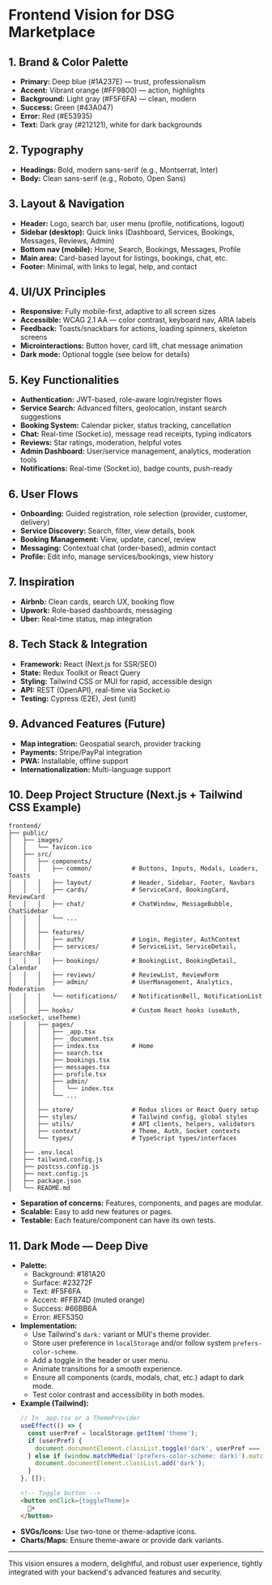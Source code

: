# Frontend Vision for DSG Marketplace

## 1. Brand & Color Palette

- **Primary:** Deep blue (#1A237E) — trust, professionalism
- **Accent:** Vibrant orange (#FF9800) — action, highlights
- **Background:** Light gray (#F5F6FA) — clean, modern
- **Success:** Green (#43A047)
- **Error:** Red (#E53935)
- **Text:** Dark gray (#212121), white for dark backgrounds

## 2. Typography

- **Headings:** Bold, modern sans-serif (e.g., Montserrat, Inter)
- **Body:** Clean sans-serif (e.g., Roboto, Open Sans)

## 3. Layout & Navigation

- **Header:** Logo, search bar, user menu (profile, notifications, logout)
- **Sidebar (desktop):** Quick links (Dashboard, Services, Bookings, Messages, Reviews, Admin)
- **Bottom nav (mobile):** Home, Search, Bookings, Messages, Profile
- **Main area:** Card-based layout for listings, bookings, chat, etc.
- **Footer:** Minimal, with links to legal, help, and contact

## 4. UI/UX Principles

- **Responsive:** Fully mobile-first, adaptive to all screen sizes
- **Accessible:** WCAG 2.1 AA — color contrast, keyboard nav, ARIA labels
- **Feedback:** Toasts/snackbars for actions, loading spinners, skeleton screens
- **Microinteractions:** Button hover, card lift, chat message animation
- **Dark mode:** Optional toggle (see below for details)

## 5. Key Functionalities

- **Authentication:** JWT-based, role-aware login/register flows
- **Service Search:** Advanced filters, geolocation, instant search suggestions
- **Booking System:** Calendar picker, status tracking, cancellation
- **Chat:** Real-time (Socket.io), message read receipts, typing indicators
- **Reviews:** Star ratings, moderation, helpful votes
- **Admin Dashboard:** User/service management, analytics, moderation tools
- **Notifications:** Real-time (Socket.io), badge counts, push-ready

## 6. User Flows

- **Onboarding:** Guided registration, role selection (provider, customer, delivery)
- **Service Discovery:** Search, filter, view details, book
- **Booking Management:** View, update, cancel, review
- **Messaging:** Contextual chat (order-based), admin contact
- **Profile:** Edit info, manage services/bookings, view history

## 7. Inspiration

- **Airbnb:** Clean cards, search UX, booking flow
- **Upwork:** Role-based dashboards, messaging
- **Uber:** Real-time status, map integration

## 8. Tech Stack & Integration

- **Framework:** React (Next.js for SSR/SEO)
- **State:** Redux Toolkit or React Query
- **Styling:** Tailwind CSS or MUI for rapid, accessible design
- **API:** REST (OpenAPI), real-time via Socket.io
- **Testing:** Cypress (E2E), Jest (unit)

## 9. Advanced Features (Future)

- **Map integration:** Geospatial search, provider tracking
- **Payments:** Stripe/PayPal integration
- **PWA:** Installable, offline support
- **Internationalization:** Multi-language support

## 10. Deep Project Structure (Next.js + Tailwind CSS Example)

```
frontend/
├── public/
│   ├── images/
│   │   └── favicon.ico
│   ├── src/
│   │   ├── components/
│   │   │   ├── common/           # Buttons, Inputs, Modals, Loaders, Toasts
│   │   │   ├── layout/           # Header, Sidebar, Footer, Navbars
│   │   │   ├── cards/            # ServiceCard, BookingCard, ReviewCard
│   │   │   ├── chat/             # ChatWindow, MessageBubble, ChatSidebar
│   │   │   └── ...
│   │   │
│   │   ├── features/
│   │   │   ├── auth/             # Login, Register, AuthContext
│   │   │   ├── services/         # ServiceList, ServiceDetail, SearchBar
│   │   │   ├── bookings/         # BookingList, BookingDetail, Calendar
│   │   │   ├── reviews/          # ReviewList, ReviewForm
│   │   │   ├── admin/            # UserManagement, Analytics, Moderation
│   │   │   └── notifications/    # NotificationBell, NotificationList
│   │   │
│   │   ├── hooks/                # Custom React hooks (useAuth, useSocket, useTheme)
│   │   ├── pages/
│   │   │   ├── _app.tsx
│   │   │   ├── _document.tsx
│   │   │   ├── index.tsx         # Home
│   │   │   ├── search.tsx
│   │   │   ├── bookings.tsx
│   │   │   ├── messages.tsx
│   │   │   ├── profile.tsx
│   │   │   ├── admin/
│   │   │   │   └── index.tsx
│   │   │   └── ...
│   │   │
│   │   ├── store/                # Redux slices or React Query setup
│   │   ├── styles/               # Tailwind config, global styles
│   │   ├── utils/                # API clients, helpers, validators
│   │   ├── context/              # Theme, Auth, Socket contexts
│   │   └── types/                # TypeScript types/interfaces
│   │
│   ├── .env.local
│   ├── tailwind.config.js
│   ├── postcss.config.js
│   ├── next.config.js
│   ├── package.json
│   └── README.md
```

- **Separation of concerns:** Features, components, and pages are modular.
- **Scalable:** Easy to add new features or pages.
- **Testable:** Each feature/component can have its own tests.

## 11. Dark Mode — Deep Dive

- **Palette:**
  - Background: #181A20
  - Surface: #23272F
  - Text: #F5F6FA
  - Accent: #FFB74D (muted orange)
  - Success: #66BB6A
  - Error: #EF5350
- **Implementation:**
  - Use Tailwind's `dark:` variant or MUI's theme provider.
  - Store user preference in `localStorage` and/or follow system `prefers-color-scheme`.
  - Add a toggle in the header or user menu.
  - Animate transitions for a smooth experience.
  - Ensure all components (cards, modals, chat, etc.) adapt to dark mode.
  - Test color contrast and accessibility in both modes.
- **Example (Tailwind):**
  ```js
  // In _app.tsx or a ThemeProvider
  useEffect(() => {
    const userPref = localStorage.getItem('theme');
    if (userPref) {
      document.documentElement.classList.toggle('dark', userPref === 'dark');
    } else if (window.matchMedia('(prefers-color-scheme: dark)').matches) {
      document.documentElement.classList.add('dark');
    }
  }, []);
  ```
  ```html
  <!-- Toggle button -->
  <button onClick={toggleTheme}>
    🌙☀️
  </button>
  ```
- **SVGs/Icons:** Use two-tone or theme-adaptive icons.
- **Charts/Maps:** Ensure theme-aware or provide dark variants.

---

This vision ensures a modern, delightful, and robust user experience, tightly integrated with your backend's advanced features and security.
